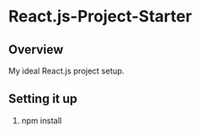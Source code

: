 # React.js-Project-Starter
## Overview
My ideal React.js project setup.
## Setting it up
1) npm install
